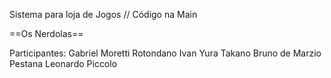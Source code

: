 Sistema para loja de Jogos // Código na Main

==Os Nerdolas==

Participantes:
Gabriel Moretti Rotondano
Ivan Yura Takano
Bruno de Marzio Pestana
Leonardo Piccolo

